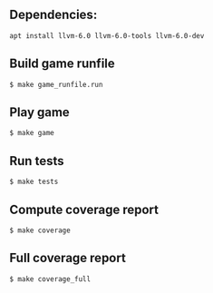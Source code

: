 ## Dependencies:
    apt install llvm-6.0 llvm-6.0-tools llvm-6.0-dev

## Build game runfile
    $ make game_runfile.run

## Play game
    $ make game

## Run tests
    $ make tests

## Compute coverage report
    $ make coverage

## Full coverage report
    $ make coverage_full